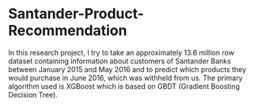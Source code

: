 # Santander-Product-Recommendation
In this research project, I try to take an approximately 13.6 million row dataset containing information about customers of Santander Banks between January 2015 and May 2016 and to predict which products they would purchase in June 2016, which was withheld from us. The primary algorithm used is XGBoost which is based on GBDT (Gradient Boosting Decision Tree).
